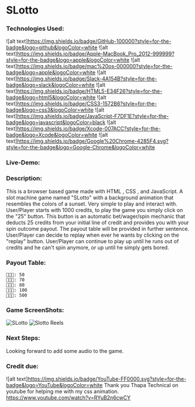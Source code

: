 # SLotto

### Technologies Used:
![alt text]https://img.shields.io/badge/GitHub-100000?style=for-the-badge&logo=github&logoColor=white
![alt text]https://img.shields.io/badge/Apple-MacBook_Pro_2012-999999?style=for-the-badge&logo=apple&logoColor=white
![alt text]https://img.shields.io/badge/mac%20os-000000?style=for-the-badge&logo=apple&logoColor=white
![alt text]https://img.shields.io/badge/Slack-4A154B?style=for-the-badge&logo=slack&logoColor=white
![alt text]https://img.shields.io/badge/HTML5-E34F26?style=for-the-badge&logo=html5&logoColor=white
![alt text]https://img.shields.io/badge/CSS3-1572B6?style=for-the-badge&logo=css3&logoColor=white
![alt text]https://img.shields.io/badge/JavaScript-F7DF1E?style=for-the-badge&logo=javascript&logoColor=black
![alt text]https://img.shields.io/badge/Xcode-007ACC?style=for-the-badge&logo=Xcode&logoColor=white
![alt text]https://img.shields.io/badge/Google%20Chrome-4285F4.svg?style=for-the-badge&logo=Google-Chrome&logoColor=white

### Live-Demo:

### Description:
This is a browser based game made with HTML , CSS , and JavaScript. A slot machine game named "SLotto" with a background animation that resembles the colors of a sunset. Very simple to play and interact with. User/Player starts with 1000 credits, to play the game you simply click on the "25" button. This button is an automatic bet/wager/spin mechanic that deducts 25 credits from your initial line of credit and provides you with your spin outcome payout. The payout table will be provided in further sentence. User/Player can decide to replay when ever he wants by clicking on the "replay" button. User/Player can continue to play up until he runs out of credits and he can't spin anymore, or up until he simply gets bored.

### Payout Table:
    🥭🥭🥭: 50
    🍑🍑🍑: 70
    🍓🍓🍓: 80
    🍉🍉🍉: 100
    🎰🎰🎰: 500

### Game ScreenShots:
![SLotto](https://user-images.githubusercontent.com/115514066/224459434-cf51851b-f3c7-47ba-aced-b5fddb0e7c31.png)
![Slotto Reels](https://user-images.githubusercontent.com/115514066/224459436-837385d1-5374-4b37-a2a8-df2b94effefd.png)

### Next Steps: 
Looking forward to add some audio to the game.

### Credit due:
![alt text]https://img.shields.io/badge/YouTube-FF0000.svg?style=for-the-badge&logo=YouTube&logoColor=white
Thank you Thapa Technical on youtube for helping me with my css animation.
https://www.youtube.com/watch?v=RYuB2n6cwCY
